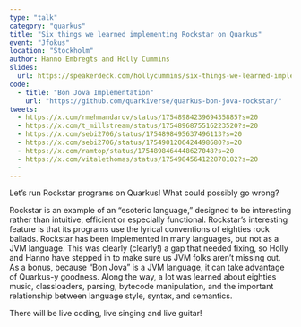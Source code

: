 ```yaml
---
type: "talk"
category: "quarkus"
title: "Six things we learned implementing Rockstar on Quarkus"
event: "Jfokus"
location: "Stockholm"
author: Hanno Embregts and Holly Cummins
slides:
  url: https://speakerdeck.com/hollycummins/six-things-we-learned-implementing-rockstar-on-quarkus
code:
  - title: "Bon Jova Implementation"
    url: "https://github.com/quarkiverse/quarkus-bon-jova-rockstar/"
tweets:
  - https://x.com/rmehmandarov/status/1754898423969435885?s=20
  - https://x.com/t_millstream/status/1754896875516223520?s=20
  - https://x.com/sebi2706/status/1754898495637496113?s=20
  - https://x.com/sebi2706/status/1754901206424498680?s=20
  - https://x.com/ramtop/status/1754898464448627048?s=20
  - https://x.com/vitalethomas/status/1754984564122878182?s=20
  - 
---
```

Let’s run Rockstar programs on Quarkus! What could possibly go wrong?

Rockstar is an example of an “esoteric language,” designed to be interesting rather than intuitive, efficient or especially functional. Rockstar’s interesting feature is that its programs use the lyrical conventions of eighties rock ballads. Rockstar has been implemented in many languages, but not as a JVM language. This was clearly (clearly!) a gap that needed fixing, so Holly and Hanno have stepped in to make sure us JVM folks aren’t missing out. As a bonus, because “Bon Jova” is a JVM language, it can take advantage of Quarkus-y goodness. Along the way, a lot was learned about eighties music, classloaders, parsing, bytecode manipulation, and the important relationship between language style, syntax, and semantics.

There will be live coding, live singing and live guitar!
